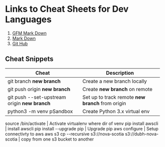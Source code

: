 # Links to Cheat Sheets for Dev Languages

1. [GFM Mark Down](https://github.com/adam-p/markdown-here/wiki/Markdown-Here-Cheatsheet) 
2. [Mark Down](https://daringfireball.net/projects/markdown/)
3. [Git Hub](https://services.github.com/on-demand/downloads/github-git-cheat-sheet.pdf)

## Cheat Snippets
Cheat | Description
--- | ---
git branch __new branch__ | Create a new branch locally
git push origin __new branch__ | Create __new branch__ on remote
git push --set-upstream origin __new branch__ | Set up to track remote __new branch__ from origin
python3 -m venv pSandbox | Create Python 3.x virtual env

source <pSandbox>/bin/activate | Activate virtualenv where <pSandbox> dir of venv
pip install awscli | install awscli
pip install --upgrade pip | Upgrade pip
aws configure | Setup connectivty to aws
aws s3 cp --recursive s3://nova-scotia s3://dubh-nova-scotia | copy from one s3 bucket to another


